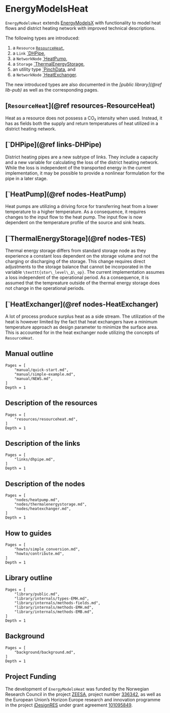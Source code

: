 # EnergyModelsHeat

`EnergyModelsHeat` extends [EnergyModelsX](https://github.com/EnergyModelsX) with functionality to model heat flows and district heating network with improved technical descriptions.

The following types are introduced:

1. a `Resource` [`ResourceHeat`](@ref),
2. a `Link` [`DHPipe](@ref),
3. a `NetworkNode` [`HeatPump](@ref),
4. a `Storage` [`ThermalEnergyStorage](@ref),
5. an utility type [`PinchData](@ref), and
6. a `NetworkNode` [`HeatExchanger](@ref).

The new introduced types are also documented in the *[public library](@ref lib-pub)* as well as the corresponding pages.

## [`ResourceHeat`](@ref resources-ResourceHeat)

Heat as a resource does not possess a CO₂ intensity when used.
Instead, it has as fields both the supply and return temperatures of heat utilized in a district heating network.

## [`DHPipe](@ref links-DHPipe)

District heating pipes are a new subtype of links.
They include a capacity and a new variable for calculating the loss of the district heating network.
While the loss is independent of the transported energy in the current implementation, it may be possible to provide a nonlinear formulation for the pipe in a later stage.

## [`HeatPump](@ref nodes-HeatPump)

Heat pumps are utilizing a driving force for transferring heat from a lower temperature to a higher temperature.
As a consequence, it requires changes to the input flow to the heat pump.
The input flow is now dependent on the temperature profile of the source and sink heats.

## [`ThermalEnergyStorage](@ref nodes-TES)

Thermal energy storage differs from standard storage node as they experience a constant loss dependent on the storage volume and not the charging or discharging of the storage.
This change requires direct adjustments to the storage balance that cannot be incorporated in the variable ``\texttt{stor\_level\_Δ\_op}``.
The current implementation assumes a loss independent of the operational period.
As a consequence, it is assumed that the tempreature outside of the thermal energy storage does not change in the operational periods.

## [`HeatExchanger](@ref nodes-HeatExchanger)

A lot of process produce surplus heat as a side stream.
The utilization of the heat is however limited by the fact that heat exchangers have a minimum temperature approach as design parameter to minimize the surface area.
This is accounted for in the heat exchanger node utilizing the concepts of `ResourceHeat`.

## Manual outline

```@contents
Pages = [
    "manual/quick-start.md",
    "manual/simple-example.md",
    "manual/NEWS.md",
]
Depth = 1
```

## Description of the resources

```@contents
Pages = [
    "resources/resourceheat.md",
]
Depth = 1
```

## Description of the links

```@contents
Pages = [
    "links/dhpipe.md",
]
Depth = 1
```

## Description of the nodes

```@contents
Pages = [
    "nodes/heatpump.md",
    "nodes/thermalenergystorage.md",
    "nodes/heatexchanger.md",
]
Depth = 1
```

## How to guides

```@contents
Pages = [
    "howto/simple_conversion.md",
    "howto/contribute.md",
]
Depth = 1
```

## Library outline

```@contents
Pages = [
    "library/public.md",
    "library/internals/types-EMH.md",
    "library/internals/methods-fields.md",
    "library/internals/methods-EMH.md",
    "library/internals/methods-EMB.md",
]
Depth = 1
```

## Background

```@contents
Pages = [
    "background/background.md",
]
Depth = 1
```

## Project Funding

The development of `EnergyModelsHeat` was funded by the Norwegian Research Council in the project [ZEESA](https://www.sintef.no/en/projects/2023/zeesa-zero-emission-energy-systems-for-the-arctic/), project number [336342](https://prosjektbanken.forskningsradet.no/project/FORISS/336342), as well as the European Union’s Horizon Europe research and innovation programme in the project [iDesignRES](https://idesignres.eu/) under grant agreement [101095849](https://doi.org/10.3030/101095849).

